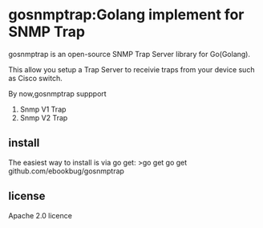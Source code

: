 # gosnmptrap:Golang implement for SNMP Trap

gosnmptrap is an open-source SNMP Trap Server library for Go(Golang).

This allow you setup a Trap Server to receivie traps from your device such as Cisco switch.

By now,gosnmptrap suppport

1. Snmp V1 Trap
2. Snmp V2 Trap

## install

The easiest way to install is via go get:
	>go get go get github.com/ebookbug/gosnmptrap
	
## license

Apache 2.0 licence